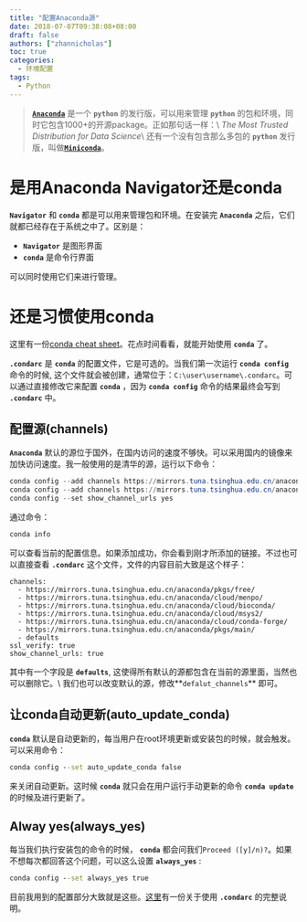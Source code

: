 ```yaml
---
title: "配置Anaconda源"
date: 2018-07-07T09:38:08+08:00
draft: false
authors: ["zhannicholas"]
toc: true
categories:
  - 环境配置
tags:
  - Python
---
```


> [**`Anaconda`**](https://www.anaconda.com/download/) 是一个 **`python`** 的发行版，可以用来管理 **`python`** 的包和环境，同时它包含1000+的开源package。正如那句话一样：\\
_The Most Trusted Distribution for Data Science_\\
还有一个没有包含那么多包的 **`python`** 发行版，叫做[**`Miniconda`**](https://conda.io/miniconda.html)。

# 是用Anaconda Navigator还是conda

**`Navigator`** 和 **`conda`** 都是可以用来管理包和环境。在安装完 **`Anaconda`** 之后，它们就都已经存在于系统之中了。区别是：

* **`Navigator`** 是图形界面
* **`conda`** 是命令行界面

可以同时使用它们来进行管理。

# 还是习惯使用conda

这里有一份[conda cheat sheet](http://conda.pydata.org/docs/_downloads/conda-cheatsheet.pdf)。花点时间看看，就能开始使用 **`conda`** 了。

**`.condarc`** 是 **`conda`** 的配置文件，它是可选的。当我们第一次运行 **`conda config`** 命令的时候, 这个文件就会被创建，通常位于：```C:\user\username\.condarc```。可以通过直接修改它来配置 **`conda`** ，因为 **`conda config`** 命令的结果最终会写到 **`.condarc`** 中。

## 配置源(channels)

**`Anaconda`** 默认的源位于国外，在国内访问的速度不够快。可以采用国内的镜像来加快访问速度。我一般使用的是清华的源，运行以下命令：

```powershell
conda config --add channels https://mirrors.tuna.tsinghua.edu.cn/anaconda/pkgs/free/
conda config --add channels https://mirrors.tuna.tsinghua.edu.cn/anaconda/pkgs/main/
conda config --set show_channel_urls yes
```

通过命令：

```powershell
conda info
```

可以查看当前的配置信息。如果添加成功，你会看到刚才所添加的链接。不过也可以直接查看 **`.condarc`** 这个文件，文件的内容目前大致是这个样子：

```file
channels:
  - https://mirrors.tuna.tsinghua.edu.cn/anaconda/pkgs/free/
  - https://mirrors.tuna.tsinghua.edu.cn/anaconda/cloud/menpo/
  - https://mirrors.tuna.tsinghua.edu.cn/anaconda/cloud/bioconda/
  - https://mirrors.tuna.tsinghua.edu.cn/anaconda/cloud/msys2/
  - https://mirrors.tuna.tsinghua.edu.cn/anaconda/cloud/conda-forge/
  - https://mirrors.tuna.tsinghua.edu.cn/anaconda/pkgs/main/
  - defaults
ssl_verify: true
show_channel_urls: true
```

其中有一个字段是 **`defaults`**, 这使得所有默认的源都包含在当前的源里面，当然也可以删除它。\\
我们也可以改变默认的源，修改**`defalut_channels`** 即可。

## 让conda自动更新(auto_update_conda)

**`conda`** 默认是自动更新的，每当用户在root环境更新或安装包的时候，就会触发。可以采用命令：

```cmd
conda config --set auto_update_conda false
```

来关闭自动更新。这时候 **`conda`** 就只会在用户运行手动更新的命令 **`conda update`** 的时候及进行更新了。

## Alway yes(always_yes)

每当我们执行安装包的命令的时候， **`conda`** 都会问我们```Proceed ([y]/n)?```。如果不想每次都回答这个问题，可以这么设置 **`always_yes`** :

```cmd
conda config --set always_yes true
```


目前我用到的配置部分大致就是这些。[这里](https://conda.io/docs/user-guide/configuration/use-condarc.html)有一份关于使用 **`.condarc`** 的完整说明。

